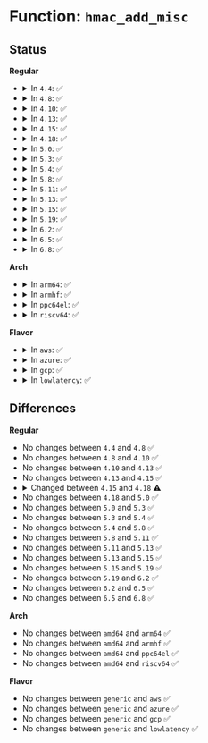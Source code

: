 # Function: <code>hmac_add_misc</code>

## Status
<b>Regular</b>
<ul>
<li>
<details>
<summary>In <code>4.4</code>: ✅</summary>

```c
void hmac_add_misc(struct shash_desc *desc, struct inode *inode, char *digest);
```

**Collision:** Unique Static

**Inline:** No

**Transformation:** False

**Instances:**

```
In security/integrity/evm/evm_crypto.c (ffffffff8139b3d0)
Location: security/integrity/evm/evm_crypto.c:97
Inline: False
Direct callers:
  - security/integrity/evm/evm_crypto.c:evm_calc_hmac_or_hash
  - security/integrity/evm/evm_crypto.c:evm_init_hmac
```
**Symbols:**

```
ffffffff8139b3d0-ffffffff8139b4aa: hmac_add_misc (STB_LOCAL)
```
</details>
</li>
<li>
<details>
<summary>In <code>4.8</code>: ✅</summary>

```c
void hmac_add_misc(struct shash_desc *desc, struct inode *inode, char *digest);
```

**Collision:** Unique Static

**Inline:** No

**Transformation:** False

**Instances:**

```
In security/integrity/evm/evm_crypto.c (ffffffff813d8250)
Location: security/integrity/evm/evm_crypto.c:140
Inline: False
Direct callers:
  - security/integrity/evm/evm_crypto.c:evm_init_hmac
  - security/integrity/evm/evm_crypto.c:evm_calc_hmac_or_hash
```
**Symbols:**

```
ffffffff813d8250-ffffffff813d832a: hmac_add_misc (STB_LOCAL)
```
</details>
</li>
<li>
<details>
<summary>In <code>4.10</code>: ✅</summary>

```c
void hmac_add_misc(struct shash_desc *desc, struct inode *inode, char *digest);
```

**Collision:** Unique Static

**Inline:** No

**Transformation:** False

**Instances:**

```
In security/integrity/evm/evm_crypto.c (ffffffff813eff00)
Location: security/integrity/evm/evm_crypto.c:140
Inline: False
Direct callers:
  - security/integrity/evm/evm_crypto.c:evm_init_hmac
  - security/integrity/evm/evm_crypto.c:evm_calc_hmac_or_hash
```
**Symbols:**

```
ffffffff813eff00-ffffffff813effd2: hmac_add_misc (STB_LOCAL)
```
</details>
</li>
<li>
<details>
<summary>In <code>4.13</code>: ✅</summary>

```c
void hmac_add_misc(struct shash_desc *desc, struct inode *inode, char *digest);
```

**Collision:** Unique Static

**Inline:** No

**Transformation:** False

**Instances:**

```
In security/integrity/evm/evm_crypto.c (ffffffff813fc520)
Location: security/integrity/evm/evm_crypto.c:140
Inline: False
Direct callers:
  - security/integrity/evm/evm_crypto.c:evm_init_hmac
  - security/integrity/evm/evm_crypto.c:evm_calc_hmac_or_hash
```
**Symbols:**

```
ffffffff813fc520-ffffffff813fc5f1: hmac_add_misc (STB_LOCAL)
```
</details>
</li>
<li>
<details>
<summary>In <code>4.15</code>: ✅</summary>

```c
void hmac_add_misc(struct shash_desc *desc, struct inode *inode, char *digest);
```

**Collision:** Unique Static

**Inline:** No

**Transformation:** False

**Instances:**

```
In security/integrity/evm/evm_crypto.c (ffffffff81424a50)
Location: security/integrity/evm/evm_crypto.c:140
Inline: False
Direct callers:
  - security/integrity/evm/evm_crypto.c:evm_init_hmac
  - security/integrity/evm/evm_crypto.c:evm_calc_hmac_or_hash
```
**Symbols:**

```
ffffffff81424a50-ffffffff81424b21: hmac_add_misc (STB_LOCAL)
```
</details>
</li>
<li>
<details>
<summary>In <code>4.18</code>: ✅</summary>

```c
void hmac_add_misc(struct shash_desc *desc, struct inode *inode, char type, char *digest);
```

**Collision:** Unique Static

**Inline:** No

**Transformation:** False

**Instances:**

```
In security/integrity/evm/evm_crypto.c (ffffffff81457150)
Location: security/integrity/evm/evm_crypto.c:144
Inline: False
Direct callers:
  - security/integrity/evm/evm_crypto.c:evm_init_hmac
  - security/integrity/evm/evm_crypto.c:evm_calc_hmac_or_hash
```
**Symbols:**

```
ffffffff81457150-ffffffff81457273: hmac_add_misc (STB_LOCAL)
```
</details>
</li>
<li>
<details>
<summary>In <code>5.0</code>: ✅</summary>

```c
void hmac_add_misc(struct shash_desc *desc, struct inode *inode, char type, char *digest);
```

**Collision:** Unique Static

**Inline:** No

**Transformation:** False

**Instances:**

```
In security/integrity/evm/evm_crypto.c (ffffffff81474600)
Location: security/integrity/evm/evm_crypto.c:143
Inline: False
Direct callers:
  - security/integrity/evm/evm_crypto.c:evm_init_hmac
  - security/integrity/evm/evm_crypto.c:evm_calc_hmac_or_hash
```
**Symbols:**

```
ffffffff81474600-ffffffff81474723: hmac_add_misc (STB_LOCAL)
```
</details>
</li>
<li>
<details>
<summary>In <code>5.3</code>: ✅</summary>

```c
void hmac_add_misc(struct shash_desc *desc, struct inode *inode, char type, char *digest);
```

**Collision:** Unique Static

**Inline:** No

**Transformation:** False

**Instances:**

```
In security/integrity/evm/evm_crypto.c (ffffffff814a2310)
Location: security/integrity/evm/evm_crypto.c:142
Inline: False
Direct callers:
  - security/integrity/evm/evm_crypto.c:evm_init_hmac
  - security/integrity/evm/evm_crypto.c:evm_calc_hmac_or_hash
```
**Symbols:**

```
ffffffff814a2310-ffffffff814a2433: hmac_add_misc (STB_LOCAL)
```
</details>
</li>
<li>
<details>
<summary>In <code>5.4</code>: ✅</summary>

```c
void hmac_add_misc(struct shash_desc *desc, struct inode *inode, char type, char *digest);
```

**Collision:** Unique Static

**Inline:** No

**Transformation:** False

**Instances:**

```
In security/integrity/evm/evm_crypto.c (ffffffff814bcfe0)
Location: security/integrity/evm/evm_crypto.c:142
Inline: False
Direct callers:
  - security/integrity/evm/evm_crypto.c:evm_init_hmac
  - security/integrity/evm/evm_crypto.c:evm_calc_hmac_or_hash
```
**Symbols:**

```
ffffffff814bcfe0-ffffffff814bd103: hmac_add_misc (STB_LOCAL)
```
</details>
</li>
<li>
<details>
<summary>In <code>5.8</code>: ✅</summary>

```c
void hmac_add_misc(struct shash_desc *desc, struct inode *inode, char type, char *digest);
```

**Collision:** Unique Static

**Inline:** No

**Transformation:** False

**Instances:**

```
In security/integrity/evm/evm_crypto.c (ffffffff8151d900)
Location: security/integrity/evm/evm_crypto.c:140
Inline: False
Direct callers:
  - security/integrity/evm/evm_crypto.c:evm_init_hmac
  - security/integrity/evm/evm_crypto.c:evm_calc_hmac_or_hash
```
**Symbols:**

```
ffffffff8151d900-ffffffff8151da23: hmac_add_misc (STB_LOCAL)
```
</details>
</li>
<li>
<details>
<summary>In <code>5.11</code>: ✅</summary>

```c
void hmac_add_misc(struct shash_desc *desc, struct inode *inode, char type, char *digest);
```

**Collision:** Unique Static

**Inline:** No

**Transformation:** False

**Instances:**

```
In security/integrity/evm/evm_crypto.c (ffffffff8153a780)
Location: security/integrity/evm/evm_crypto.c:143
Inline: False
Direct callers:
  - security/integrity/evm/evm_crypto.c:evm_init_hmac
  - security/integrity/evm/evm_crypto.c:evm_calc_hmac_or_hash
```
**Symbols:**

```
ffffffff8153a780-ffffffff8153a8a3: hmac_add_misc (STB_LOCAL)
```
</details>
</li>
<li>
<details>
<summary>In <code>5.13</code>: ✅</summary>

```c
void hmac_add_misc(struct shash_desc *desc, struct inode *inode, char type, char *digest);
```

**Collision:** Unique Static

**Inline:** No

**Transformation:** False

**Instances:**

```
In security/integrity/evm/evm_crypto.c (ffffffff81542e40)
Location: security/integrity/evm/evm_crypto.c:143
Inline: False
Direct callers:
  - security/integrity/evm/evm_crypto.c:evm_init_hmac
  - security/integrity/evm/evm_crypto.c:evm_calc_hmac_or_hash
```
**Symbols:**

```
ffffffff81542e40-ffffffff81542f63: hmac_add_misc (STB_LOCAL)
```
</details>
</li>
<li>
<details>
<summary>In <code>5.15</code>: ✅</summary>

```c
void hmac_add_misc(struct shash_desc *desc, struct inode *inode, char type, char *digest);
```

**Collision:** Unique Static

**Inline:** No

**Transformation:** False

**Instances:**

```
In security/integrity/evm/evm_crypto.c (ffffffff815a3230)
Location: security/integrity/evm/evm_crypto.c:145
Inline: False
Direct callers:
  - security/integrity/evm/evm_crypto.c:evm_init_hmac
  - security/integrity/evm/evm_crypto.c:evm_calc_hmac_or_hash
```
**Symbols:**

```
ffffffff815a3230-ffffffff815a337f: hmac_add_misc (STB_LOCAL)
```
</details>
</li>
<li>
<details>
<summary>In <code>5.19</code>: ✅</summary>

```c
void hmac_add_misc(struct shash_desc *desc, struct inode *inode, char type, char *digest);
```

**Collision:** Unique Static

**Inline:** No

**Transformation:** False

**Instances:**

```
In security/integrity/evm/evm_crypto.c (ffffffff81649a80)
Location: security/integrity/evm/evm_crypto.c:142
Inline: False
Direct callers:
  - security/integrity/evm/evm_crypto.c:evm_init_hmac
  - security/integrity/evm/evm_crypto.c:evm_calc_hmac_or_hash
```
**Symbols:**

```
ffffffff81649a80-ffffffff81649be0: hmac_add_misc (STB_LOCAL)
```
</details>
</li>
<li>
<details>
<summary>In <code>6.2</code>: ✅</summary>

```c
void hmac_add_misc(struct shash_desc *desc, struct inode *inode, char type, char *digest);
```

**Collision:** Unique Static

**Inline:** No

**Transformation:** False

**Instances:**

```
In security/integrity/evm/evm_crypto.c (ffffffff81702ab0)
Location: security/integrity/evm/evm_crypto.c:142
Inline: False
Direct callers:
  - security/integrity/evm/evm_crypto.c:evm_init_hmac
  - security/integrity/evm/evm_crypto.c:evm_calc_hmac_or_hash
```
**Symbols:**

```
ffffffff81702ab0-ffffffff81702c10: hmac_add_misc (STB_LOCAL)
```
</details>
</li>
<li>
<details>
<summary>In <code>6.5</code>: ✅</summary>

```c
void hmac_add_misc(struct shash_desc *desc, struct inode *inode, char type, char *digest);
```

**Collision:** Unique Static

**Inline:** No

**Transformation:** False

**Instances:**

```
In security/integrity/evm/evm_crypto.c (ffffffff8173ca40)
Location: security/integrity/evm/evm_crypto.c:142
Inline: False
Direct callers:
  - security/integrity/evm/evm_crypto.c:evm_init_hmac
  - security/integrity/evm/evm_crypto.c:evm_calc_hmac_or_hash
```
**Symbols:**

```
ffffffff8173ca40-ffffffff8173cba0: hmac_add_misc (STB_LOCAL)
```
</details>
</li>
<li>
<details>
<summary>In <code>6.8</code>: ✅</summary>

```c
void hmac_add_misc(struct shash_desc *desc, struct inode *inode, char type, char *digest);
```

**Collision:** Unique Static

**Inline:** No

**Transformation:** False

**Instances:**

```
In security/integrity/evm/evm_crypto.c (ffffffff8177d8e0)
Location: security/integrity/evm/evm_crypto.c:142
Inline: False
Direct callers:
  - security/integrity/evm/evm_crypto.c:evm_init_hmac
  - security/integrity/evm/evm_crypto.c:evm_calc_hmac_or_hash
```
**Symbols:**

```
ffffffff8177d8e0-ffffffff8177da40: hmac_add_misc (STB_LOCAL)
```
</details>
</li>
</ul>
<b>Arch</b>
<ul>
<li>
<details>
<summary>In <code>arm64</code>: ✅</summary>

```c
void hmac_add_misc(struct shash_desc *desc, struct inode *inode, char type, char *digest);
```

**Collision:** Unique Static

**Inline:** No

**Transformation:** False

**Instances:**

```
In security/integrity/evm/evm_crypto.c (ffff8000105b5d08)
Location: security/integrity/evm/evm_crypto.c:142
Inline: False
Direct callers:
  - security/integrity/evm/evm_crypto.c:evm_init_hmac
  - security/integrity/evm/evm_crypto.c:evm_calc_hmac_or_hash
```
**Symbols:**

```
ffff8000105b5d08-ffff8000105b5e44: hmac_add_misc (STB_LOCAL)
```
</details>
</li>
<li>
<details>
<summary>In <code>armhf</code>: ✅</summary>

```c
void hmac_add_misc(struct shash_desc *desc, struct inode *inode, char type, char *digest);
```

**Collision:** Unique Static

**Inline:** No

**Transformation:** False

**Instances:**

```
In security/integrity/evm/evm_crypto.c (c0764e08)
Location: security/integrity/evm/evm_crypto.c:142
Inline: False
Direct callers:
  - security/integrity/evm/evm_crypto.c:evm_init_hmac
  - security/integrity/evm/evm_crypto.c:evm_calc_hmac_or_hash
```
**Symbols:**

```
c0764e08-c0764f58: hmac_add_misc (STB_LOCAL)
```
</details>
</li>
<li>
<details>
<summary>In <code>ppc64el</code>: ✅</summary>

```c
void hmac_add_misc(struct shash_desc *desc, struct inode *inode, char type, char *digest);
```

**Collision:** Unique Static

**Inline:** No

**Transformation:** False

**Instances:**

```
In security/integrity/evm/evm_crypto.c (c0000000007398e0)
Location: security/integrity/evm/evm_crypto.c:142
Inline: False
Direct callers:
  - security/integrity/evm/evm_crypto.c:evm_init_hmac
  - security/integrity/evm/evm_crypto.c:evm_calc_hmac_or_hash
  - security/integrity/evm/evm_crypto.c:evm_calc_hmac_or_hash
```
**Symbols:**

```
c0000000007398e0-c000000000739a78: hmac_add_misc (STB_LOCAL)
```
</details>
</li>
<li>
<details>
<summary>In <code>riscv64</code>: ✅</summary>

```c
void hmac_add_misc(struct shash_desc *desc, struct inode *inode, char type, char *digest);
```

**Collision:** Unique Static

**Inline:** No

**Transformation:** False

**Instances:**

```
In security/integrity/evm/evm_crypto.c (ffffffe0003fcb36)
Location: security/integrity/evm/evm_crypto.c:142
Inline: False
Direct callers:
  - security/integrity/evm/evm_crypto.c:evm_init_hmac
  - security/integrity/evm/evm_crypto.c:evm_calc_hmac_or_hash
  - security/integrity/evm/evm_crypto.c:evm_calc_hmac_or_hash
```
**Symbols:**

```
ffffffe0003fcb36-ffffffe0003fcc46: hmac_add_misc (STB_LOCAL)
```
</details>
</li>
</ul>
<b>Flavor</b>
<ul>
<li>
<details>
<summary>In <code>aws</code>: ✅</summary>

```c
void hmac_add_misc(struct shash_desc *desc, struct inode *inode, char type, char *digest);
```

**Collision:** Unique Static

**Inline:** No

**Transformation:** False

**Instances:**

```
In security/integrity/evm/evm_crypto.c (ffffffff814b55c0)
Location: security/integrity/evm/evm_crypto.c:142
Inline: False
Direct callers:
  - security/integrity/evm/evm_crypto.c:evm_init_hmac
  - security/integrity/evm/evm_crypto.c:evm_calc_hmac_or_hash
```
**Symbols:**

```
ffffffff814b55c0-ffffffff814b56e3: hmac_add_misc (STB_LOCAL)
```
</details>
</li>
<li>
<details>
<summary>In <code>azure</code>: ✅</summary>

```c
void hmac_add_misc(struct shash_desc *desc, struct inode *inode, char type, char *digest);
```

**Collision:** Unique Static

**Inline:** No

**Transformation:** False

**Instances:**

```
In security/integrity/evm/evm_crypto.c (ffffffff814a5fe0)
Location: security/integrity/evm/evm_crypto.c:142
Inline: False
Direct callers:
  - security/integrity/evm/evm_crypto.c:evm_init_hmac
  - security/integrity/evm/evm_crypto.c:evm_calc_hmac_or_hash
```
**Symbols:**

```
ffffffff814a5fe0-ffffffff814a6103: hmac_add_misc (STB_LOCAL)
```
</details>
</li>
<li>
<details>
<summary>In <code>gcp</code>: ✅</summary>

```c
void hmac_add_misc(struct shash_desc *desc, struct inode *inode, char type, char *digest);
```

**Collision:** Unique Static

**Inline:** No

**Transformation:** False

**Instances:**

```
In security/integrity/evm/evm_crypto.c (ffffffff814b1650)
Location: security/integrity/evm/evm_crypto.c:142
Inline: False
Direct callers:
  - security/integrity/evm/evm_crypto.c:evm_init_hmac
  - security/integrity/evm/evm_crypto.c:evm_calc_hmac_or_hash
```
**Symbols:**

```
ffffffff814b1650-ffffffff814b1773: hmac_add_misc (STB_LOCAL)
```
</details>
</li>
<li>
<details>
<summary>In <code>lowlatency</code>: ✅</summary>

```c
void hmac_add_misc(struct shash_desc *desc, struct inode *inode, char type, char *digest);
```

**Collision:** Unique Static

**Inline:** No

**Transformation:** False

**Instances:**

```
In security/integrity/evm/evm_crypto.c (ffffffff814ca0d0)
Location: security/integrity/evm/evm_crypto.c:142
Inline: False
Direct callers:
  - security/integrity/evm/evm_crypto.c:evm_init_hmac
  - security/integrity/evm/evm_crypto.c:evm_calc_hmac_or_hash
```
**Symbols:**

```
ffffffff814ca0d0-ffffffff814ca1f3: hmac_add_misc (STB_LOCAL)
```
</details>
</li>
</ul>

## Differences
<b>Regular</b>
<ul>
<li>
No changes between <code>4.4</code> and <code>4.8</code> ✅
</li>
<li>
No changes between <code>4.8</code> and <code>4.10</code> ✅
</li>
<li>
No changes between <code>4.10</code> and <code>4.13</code> ✅
</li>
<li>
No changes between <code>4.13</code> and <code>4.15</code> ✅
</li>
<li>
<details>
<summary>Changed between <code>4.15</code> and <code>4.18</code> ⚠️</summary>
<ul>
<li>
<b>Param added. </b>
<code>char type</code>
</li>
<li>
<b>Param reordered. </b>
<code>desc, inode, digest</code> ➡️ <code>desc, inode, type, digest</code>
</li>
</ul>
</details>
</li>
<li>
No changes between <code>4.18</code> and <code>5.0</code> ✅
</li>
<li>
No changes between <code>5.0</code> and <code>5.3</code> ✅
</li>
<li>
No changes between <code>5.3</code> and <code>5.4</code> ✅
</li>
<li>
No changes between <code>5.4</code> and <code>5.8</code> ✅
</li>
<li>
No changes between <code>5.8</code> and <code>5.11</code> ✅
</li>
<li>
No changes between <code>5.11</code> and <code>5.13</code> ✅
</li>
<li>
No changes between <code>5.13</code> and <code>5.15</code> ✅
</li>
<li>
No changes between <code>5.15</code> and <code>5.19</code> ✅
</li>
<li>
No changes between <code>5.19</code> and <code>6.2</code> ✅
</li>
<li>
No changes between <code>6.2</code> and <code>6.5</code> ✅
</li>
<li>
No changes between <code>6.5</code> and <code>6.8</code> ✅
</li>
</ul>
<b>Arch</b>
<ul>
<li>
No changes between <code>amd64</code> and <code>arm64</code> ✅
</li>
<li>
No changes between <code>amd64</code> and <code>armhf</code> ✅
</li>
<li>
No changes between <code>amd64</code> and <code>ppc64el</code> ✅
</li>
<li>
No changes between <code>amd64</code> and <code>riscv64</code> ✅
</li>
</ul>
<b>Flavor</b>
<ul>
<li>
No changes between <code>generic</code> and <code>aws</code> ✅
</li>
<li>
No changes between <code>generic</code> and <code>azure</code> ✅
</li>
<li>
No changes between <code>generic</code> and <code>gcp</code> ✅
</li>
<li>
No changes between <code>generic</code> and <code>lowlatency</code> ✅
</li>
</ul>
